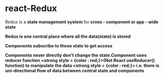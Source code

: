 # react-Redux

Redux is a <strong>state management system </strong> for <strong>cross - component or app - wide state<strong>

<strong>Redux is one central place where all the data(state) is stored</strong>

<strong>Components subscribe to those state to get access</strong>

<strong>Components never directly don't change the state.Component uses reducer function 
<strong style = {color : red;}>(Not React useReducer() function)<strong> to manipulate the data 
<strong style = {color : red;}> i.e. there is uni-directional flow of data between central state and components<strong><strong>

